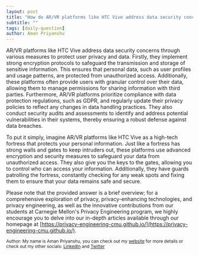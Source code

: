 ```yaml
---
layout: post
title: "How do AR/VR platforms like HTC Vive address data security concerns?"
subtitle: ""
tags: [daily-question]
author: Aman Priyanshu
---
```


AR/VR platforms like HTC Vive address data security concerns through various measures to protect user privacy and data. Firstly, they implement strong encryption protocols to safeguard the transmission and storage of sensitive information. This ensures that personal data, such as user profiles and usage patterns, are protected from unauthorized access. Additionally, these platforms often provide users with granular control over their data, allowing them to manage permissions for sharing information with third parties. Furthermore, AR/VR platforms prioritize compliance with data protection regulations, such as GDPR, and regularly update their privacy policies to reflect any changes in data handling practices. They also conduct security audits and assessments to identify and address potential vulnerabilities in their systems, thereby ensuring a robust defense against data breaches.

To put it simply, imagine AR/VR platforms like HTC Vive as a high-tech fortress that protects your personal information. Just like a fortress has strong walls and gates to keep intruders out, these platforms use advanced encryption and security measures to safeguard your data from unauthorized access. They also give you the keys to the gates, allowing you to control who can access your information. Additionally, they have guards patrolling the fortress, constantly checking for any weak spots and fixing them to ensure that your data remains safe and secure.

Please note that the provided answer is a brief overview; for a comprehensive exploration of privacy, privacy-enhancing technologies, and privacy engineering, as well as the innovative contributions from our students at Carnegie Mellon's Privacy Engineering program, we highly encourage you to delve into our in-depth articles available through our homepage at [https://privacy-engineering-cmu.github.io/](https://privacy-engineering-cmu.github.io/).

<small>Author: My name is Aman Priyanshu, you can check out my [website](https://amanpriyanshu.github.io/) for more details or check out my other socials: [LinkedIn](https://www.linkedin.com/in/aman-priyanshu/) and [Twitter](https://twitter.com/AmanPriyanshu6)</small>
